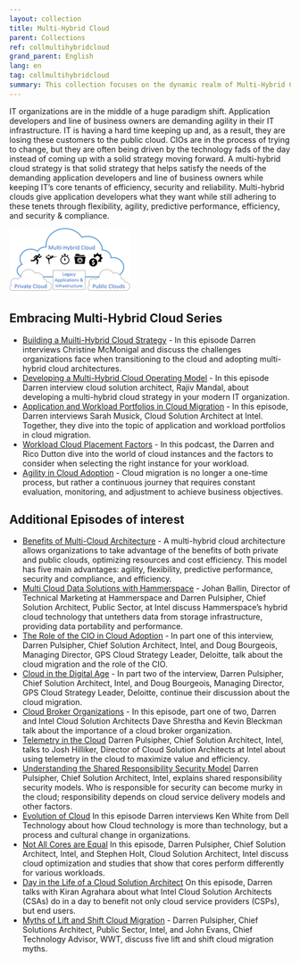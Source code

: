 ```yaml
---
layout: collection
title: Multi-Hybrid Cloud
parent: Collections
ref: collmultihybridcloud
grand_parent: English
lang: en
tag: collmultihybridcloud
summary: This collection focuses on the dynamic realm of Multi-Hybrid Cloud, where agility meets scalability. Modern businesses rely on flexible cloud infrastructures to adapt to changing demands. Join us as we explore the intricacies of managing multi-hybrid cloud environments, addressing security concerns, and optimizing performance. Experts share their experiences and insights, providing a comprehensive guide for organizations looking to harness the full potential of cloud technologies.
---
```


IT organizations are in the middle of a huge paradigm shift. Application developers and line of business owners are demanding agility in their IT infrastructure. IT is having a hard time keeping up and, as a result, they are losing these customers to the public cloud. CIOs are in the process of trying to change, but they are often being driven by the technology fads of the day instead of coming up with a solid strategy moving forward. A multi-hybrid cloud strategy is that solid strategy that helps satisfy the needs of the demanding application developers and line of business owners while keeping IT’s core tenants of efficiency, security and reliability. Multi-hybrid clouds give application developers what they want while still adhering to these tenets through flexibility, agility, predictive performance, efficiency, and security & compliance.

![multiCloud.png](./multiCloud.png)

## Embracing Multi-Hybrid Cloud Series

* [Building a Muilti-Hybrid Cloud Strategy](https://www.embracingdigital.org/episode-EDT162-en) - In this episode Darren interviews Christine McMonigal and discuss the challenges organizations face when transitioning to the cloud and adopting multi-hybrid cloud architectures. 
* [Developing a Multi-Hybrid Cloud Operating Model](https://www.embracingdigital.org/episode-EDT163-en) - In this episode Darren interview cloud solution architect, Rajiv Mandal, about developing a multi-hybrid cloud strategy in your modern IT organization.
* [Application and Workload Portfolios in Cloud Migration](https://www.embracingdigital.org/episode-EDT164-en) - In this episode, Darren interviews Sarah Musick, Cloud Solution Architect at Intel. Together, they dive into the topic of application and workload portfolios in cloud migration.
* [Workload Cloud Placement Factors](https://www.embracingdigital.org/episode-EDW165-en) - In this podcast, the Darren and Rico Dutton dive into the world of cloud instances and the factors to consider when selecting the right instance for your workload.
* [Agility in Cloud Adoption](https://www.embracingdigital.org/episode-EDT166-en) - Cloud migration is no longer a one-time process, but rather a continuous journey that requires constant evaluation, monitoring, and adjustment to achieve business objectives.


## Additional Episodes of interest

* [Benefits of Multi-Cloud Architecture](https://www.embracingdigital.org/episode-EDT-en) - A multi-hybrid cloud architecture allows organizations to take advantage of the benefits of both private and public clouds, optimizing resources and cost efficiency. This model has five main advantages: agility, flexibility, predictive performance, security and compliance, and efficiency.
* [Multi Cloud Data Solutions with Hammerspace](https://www.embracingdigital.org/episode-EDT-en) - Johan Ballin, Director of Technical Marketing at Hammerspace and Darren Pulsipher, Chief Solution Architect, Public Sector, at Intel discuss Hammerspace’s hybrid cloud technology that untethers data from storage infrastructure, providing data portability and performance.
* [The Role of the CIO in Cloud Adoption](https://www.embracingdigital.org/episode-EDT43-en) - In part one of this interview, Darren Pulsipher, Chief Solution Architect, Intel, and Doug Bourgeois, Managing Director, GPS Cloud Strategy Leader, Deloitte, talk about the cloud migration and the role of the CIO.
* [Cloud in the Digital Age](https://www.embracingdigital.org/episode-EDT44-en) - In part two of the interview, Darren Pulsipher, Chief Solution Architect, Intel, and Doug Bourgeois, Managing Director, GPS Cloud Strategy Leader, Deloitte, continue their discussion about the cloud migration. 
* [Cloud Broker Organizations](https://www.embracingdigital.org/episode-EDT56-en) - In this episode, part one of two, Darren and Intel Cloud Solution Architects Dave Shrestha and Kevin Bleckman talk about the importance of a cloud broker organization. 
* [Telemetry in the Cloud](https://www.embracingdigital.org/episode-EDT52-en) Darren Pulsipher, Chief Solution Architect, Intel, talks to Josh Hilliker, Director of Cloud Solution Architects at Intel about using telemetry in the cloud to maximize value and efficiency.
* [Understanding the Shared Responsibility Security Model](https://www.embracingdigital.org/episode-EDT78-en) Darren Pulsipher, Chief Solution Architect, Intel, explains shared responsibility security models. Who is responsible for security can become murky in the cloud; responsibility depends on cloud service delivery models and other factors.
* [Evolution of Cloud](https://www.embracingdigital.org/episode-EDT138-en) In this episode Darren interviews Ken White from Dell Technology about how Cloud technology is more than technology, but a process and cultural change in organizations.
* [Not All Cores are Equal](https://www.embracingdigital.org/episode-EDT45-en) In this episode, Darren Pulsipher, Chief Solution Architect, Intel, and Stephen Holt, Cloud Solution Architect, Intel discuss cloud optimization and studies that show that cores perform differently for various workloads.
* [Day in the Life of a Cloud Solution Architect](https://www.embracingdigital.org/episode-EDT76-en) On this episode, Darren talks with Kiran Agrahara about what Intel Cloud Solution Architects (CSAs) do in a day to benefit not only cloud service providers (CSPs), but end users.
* [Myths of Lift and Shift Cloud Migration](https://www.embracingdigital.org/episode-EDT112-en) - Darren Pulsipher, Chief Solutions Architect, Public Sector, Intel, and John Evans, Chief Technology Advisor, WWT, discuss five lift and shift cloud migration myths.
